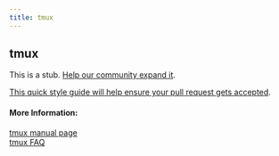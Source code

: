```yaml
---
title: tmux
---
```

## tmux

This is a stub. <a href='https://github.com/freecodecamp/guides/tree/master/src/pages/developer-tools/tmux/index.md' target='_blank' rel='nofollow'>Help our community expand it</a>.

<a href='https://github.com/freecodecamp/guides/blob/master/README.md' target='_blank' rel='nofollow'>This quick style guide will help ensure your pull request gets accepted</a>.

<!-- The article goes here, in GitHub-flavored Markdown. Feel free to add YouTube videos, images, and CodePen/JSBin embeds  -->

#### More Information:
<!-- Please add any articles you think might be helpful to read before writing the article -->
<a href='http://man.openbsd.org/OpenBSD-current/man1/tmux.1' target='_blank' rel='nofollow'>tmux manual page</a>
<br/>
<a href='https://github.com/tmux/tmux/wiki/FAQ' target='_blank' rel='nofollow'>tmux FAQ</a>
